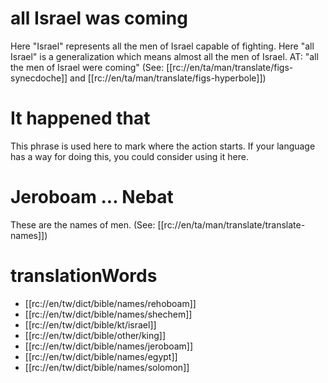 # all Israel was coming

Here "Israel" represents all the men of Israel capable of fighting. Here "all Israel" is a generalization which means almost all the men of Israel. AT: "all the men of Israel were coming" (See: [[rc://en/ta/man/translate/figs-synecdoche]] and [[rc://en/ta/man/translate/figs-hyperbole]])

# It happened that

This phrase is used here to mark where the action starts. If your language has a way for doing this, you could consider using it here.

# Jeroboam ... Nebat

These are the names of men. (See: [[rc://en/ta/man/translate/translate-names]])

# translationWords

* [[rc://en/tw/dict/bible/names/rehoboam]]
* [[rc://en/tw/dict/bible/names/shechem]]
* [[rc://en/tw/dict/bible/kt/israel]]
* [[rc://en/tw/dict/bible/other/king]]
* [[rc://en/tw/dict/bible/names/jeroboam]]
* [[rc://en/tw/dict/bible/names/egypt]]
* [[rc://en/tw/dict/bible/names/solomon]]